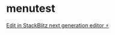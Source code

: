 # menutest

[Edit in StackBlitz next generation editor ⚡️](https://stackblitz.com/~/github.com/kvartiil/menutest)